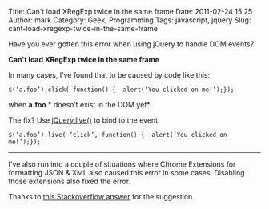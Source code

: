 Title: Can't load XRegExp twice in the same frame
Date: 2011-02-24 15:25
Author: mark
Category: Geek, Programming
Tags: javascript, jquery
Slug: cant-load-xregexp-twice-in-the-same-frame

Have you ever gotten this error when using jQuery to handle DOM events?

**Can't load XRegExp twice in the same frame**

In many cases, I’ve found that to be caused by code like this:


~~~~ {.”javascript” name="”code”"}
$(‘a.foo’).click( function() {  alert(‘You clicked on me!’);});
~~~~



when **a.foo** * doesn’t exist in the DOM yet*.

The fix? Use [jQuery.live()][] to bind to the event.


~~~~ {.”javascript” name="”code”"}
$(‘a.foo’).live( ‘click’, function() {  alert(‘You clicked on me!’);});
~~~~



* * * * *


I've also run into a couple of situations where Chrome Extensions for
formatting JSON & XML also caused this error in some cases. Disabling
those extensions also fixed the error.

Thanks to [this Stackoverflow answer][] for the suggestion.

  [jQuery.live()]: ”https://api.jquery.com/live/”
  [this Stackoverflow answer]: https://stackoverflow.com/questions/6424633/chrome-uncaught-error-cant-load-xregexp-twice-in-the-same-frame/6424780#6424780
